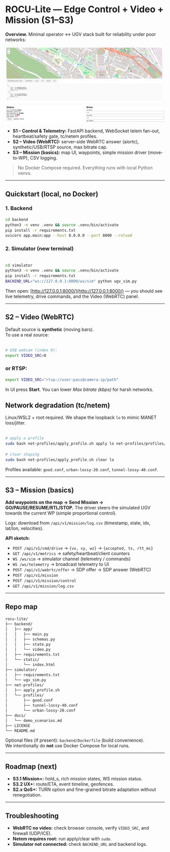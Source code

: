 # ROCU-Lite — Edge Control + Video + Mission (S1–S3)

**Overview.** Minimal operator ↔ UGV stack built for reliability under poor networks:

![-](docs/img/main-rocu-lite.png)

- **S1 – Control & Telemetry:** FastAPI backend, WebSocket telem fan-out, heartbeat/safety gate, tc/netem profiles.
- **S2 – Video (WebRTC):** server-side WebRTC answer (aiortc), synthetic/USB/RTSP source, max bitrate cap.
- **S3 – Mission (basics):** map UI, waypoints, simple mission driver (move-to-WP), CSV logging.

> No Docker Compose required. Everything runs with local Python venvs.

---

## Quickstart (local, no Docker)

### 1. Backend

```bash
cd backend
python3 -m venv .venv && source .venv/bin/activate
pip install -r requirements.txt
uvicorn app.main:app --host 0.0.0.0 --port 8000 --reload
```

### 2. Simulator (new terminal)

```bash

cd simulator
python3 -m venv .venv && source .venv/bin/activate
pip install -r requirements.txt
BACKEND_URL="ws://127.0.0.1:8000/ws/sim" python ugv_sim.py
```

Then open: [http://127.0.0.1:8000/](http://127.0.0.1:8000/) — you should see live telemetry, drive commands, and the Video (WebRTC) panel.

---

## S2 – Video (WebRTC)

Default source is **synthetic** (moving bars).  
To use a real source:

```bash

# USB webcam (index 0):
export VIDEO_SRC=0
```
### or RTSP:
```bash
export VIDEO_SRC="rtsp://user:pass@camera-ip/path"
```

In UI press **Start**. You can lower *Max bitrate (kbps)* for harsh networks.


## Network degradation (tc/netem)

Linux/WSL2 + root required. We shape the loopback `lo` to mimic MANET loss/jitter.


```bash

# apply a profile
sudo bash net-profiles/apply_profile.sh apply lo net-profiles/profiles/urban-lossy-20.conf

# clear shaping
sudo bash net-profiles/apply_profile.sh clear lo
```

Profiles available: `good.conf`, `urban-lossy-20.conf`, `tunnel-lossy-40.conf`.

---

## S3 – Mission (basics)

**Add waypoints on the map → Send Mission → GO/PAUSE/RESUME/RTL/STOP.**
The driver steers the simulated UGV towards the current WP (simple proportional control).

Logs: download from `/api/v1/mission/log.csv` (timestamp, state, idx, lat/lon, velocities).


**API sketch:**

- `POST /api/v1/cmd/drive` → `{vx, vy, wz}` → `{accepted, ts, rtt_ms}`
- `GET /api/v1/metrics` → safety/heartbeat/client counters
- `WS /ws/sim` → simulator channel (telemetry / commands)
- `WS /ws/telemetry` → broadcast telemetry to UI
- `POST /api/v1/webrtc/offer` → SDP offer → SDP answer (WebRTC)
- `POST /api/v1/mission`
- `POST /api/v1/mission/control`
- `GET /api/v1/mission/log.csv`

---

## Repo map

```
rocu-lite/
├── backend/
│   ├── app/
│   │   ├── main.py
│   │   ├── schemas.py
│   │   ├── state.py
│   │   └── video.py
│   ├── requirements.txt
│   └── static/
│       └── index.html
├── simulator/
│   ├── requirements.txt
│   └── ugv_sim.py
├── net-profiles/
│   ├── apply_profile.sh
│   └── profiles/
│       ├── good.conf
│       ├── tunnel-lossy-40.conf
│       └── urban-lossy-20.conf
├── docs/
│   └── demo_scenarios.md
├── LICENSE
└── README.md
```

Optional files (if present): `backend/Dockerfile` (build convenience).  
We intentionally do **not** use Docker Compose for local runs.

---

## Roadmap (next)

- **S3.1 Mission+:** hold_s, rich mission states, WS mission status.
- **S3.2 UX+:** route/ETA, event timeline, geofences.
- **S2.x QoS+:** TURN option and fine-grained bitrate adaptation without renegotiation.

---

## Troubleshooting

- **WebRTC no video:** check browser console, verify `VIDEO_SRC`, and firewall (UDP/ICE).
- **Netem requires root:** run apply/clear with `sudo`.
- **Simulator not connected:** check `BACKEND_URL` and backend logs.

